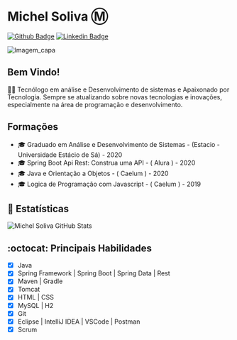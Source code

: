 # Michel Soliva :m:

[![Github Badge](https://img.shields.io/badge/-Github-000?style=flat-square&logo=Github&logoColor=white&link=https://github.com/solivamichel/)](https://github.com/solivamichel/)
[![Linkedin Badge](https://img.shields.io/badge/-LinkedIn-blue?style=flat-square&logo=Linkedin&logoColor=white&link=https://www.linkedin.com/in/michel-soliva-737508137/)](https://www.linkedin.com/in/michel-soliva-737508137/)

![Imagem_capa](https://media-exp1.licdn.com/dms/image/C4D16AQHaGkATPNkBgQ/profile-displaybackgroundimage-shrink_350_1400/0?e=1608768000&v=beta&t=cub14vKlfKYQfnd4gkKfPXo8S3UCVoRvYfSNYa4NGeY)

## Bem Vindo!
:man_technologist: Tecnólogo em análise e Desenvolvimento de sistemas e Apaixonado por Tecnologia. Sempre
se atualizando sobre novas tecnologias e inovações, especialmente na área de programação e
desenvolvimento.

## Formações
- 🎓 Graduado em Análise e Desenvolvimento de Sistemas - (Estacio - Universidade Estácio de Sá) - 2020
- 🎓 Spring Boot Api Rest: Construa uma API - ( Alura ) - 2020
- 🎓 Java e Orientação a Objetos - ( Caelum ) - 2020
- 🎓 Logica de Programação com Javascript - ( Caelum ) - 2019

## 💬 Estatísticas

![Michel Soliva GitHub Stats](https://github-readme-stats.vercel.app/api?username=solivamichel&show_icons=true)

## :octocat:  Principais Habilidades
- [x] Java
- [x] Spring Framework | Spring Boot | Spring Data | Rest
- [x] Maven | Gradle 
- [x] Tomcat 
- [x] HTML | CSS
- [x] MySQL | H2 
- [x] Git
- [x] Eclipse | IntelliJ IDEA | VSCode | Postman 
- [x] Scrum
